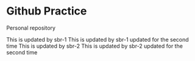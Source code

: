 # Github Practice

Personal repository

This is updated by sbr-1
This is updated by sbr-1 updated for the second time
This is updated by sbr-2
This is updated by sbr-2 updated for the second time
